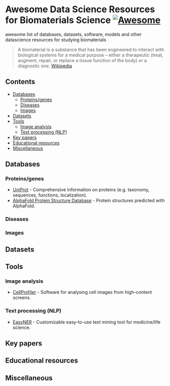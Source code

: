 # Awesome Data Science Resources for Biomaterials Science [![Awesome](https://awesome.re/badge.svg)](https://awesome.re)
awesome list of databases, datasets, software, models and other datascience resources for studying biomaterials

>A biomaterial is a substance that has been engineered to interact with biological systems for a medical purpose – 
>either a therapeutic (treat, augment, repair, or replace a tissue function of the body) or a diagnostic one.
>[Wikipedia](https://en.wikipedia.org/wiki/Biomaterial)

## Contents
- [Databases](#databases)
  - [Proteins/genes](#proteins-genes)
  - [Diseases](#disease)
  - [Images](images)
- [Datasets](#datasets)
- [Tools](#tools)
  - [Image analysis](#image-analysis)
  - [Text processing (NLP)](#text-processing-(nlp))
- [Key papers](#key-papers)
- [Educational resources](#educational-resources)
- [Miscellaneous](#miscellaneous)

## Databases
### Proteins/genes
- [UniProt](https://www.uniprot.org/) - Comprehensive information on proteins (e.g. taxonomy, sequences, functions, localization).
- [AlphaFold Protein Structure Database](https://alphafold.ebi.ac.uk/) - Protein structures predicted with AlphaFold.
### Diseases
### Images
## Datasets
## Tools
### Image analysis
- [CellProfiler](https://cellprofiler.org/) - Software for analysing cell images from high-content screens.
### Text processing (NLP)
- [EasyNER](https://github.com/Aitslab/EasyNER) - Customizable easy-to-use text mining tool for medicine/life science.
## Key papers
## Educational resources
## Miscellaneous
